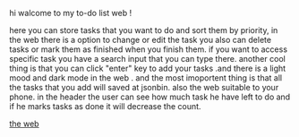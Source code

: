 hi walcome to my to-do list web !

here you can store tasks that you want to do and sort them by priority,  in the web there is a option to change or edit the task you also can delete tasks or mark them as finished when you finish them. if you want to access specific task you have a search input that you can type there. another cool thing is that you can click "enter" key to add your tasks .and there is a light mood and dark mode in the web . and the most imoportent thing is that all the tasks that you add will saved at jsonbin. also the web suitable  to your phone.
in the header the user can see how much task he have left to do and if he marks tasks as done it will decrease  the count.

 [the web](https://danieleliyho.github.io/pre-course-2021-final-boilerplate/src/)
